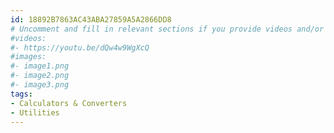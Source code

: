 ```yaml
---
id: 18892B7863AC43ABA27859A5A2866DD8
# Uncomment and fill in relevant sections if you provide videos and/or images
#videos:
#- https://youtu.be/dQw4w9WgXcQ
#images:
#- image1.png
#- image2.png
#- image3.png
tags:
- Calculators & Converters
- Utilities
---
```

